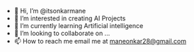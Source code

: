- 👋 Hi, I’m @itsonkarmane
- 👀 I’m interested in creating AI Projects 
- 🌱 I’m currently learning Artificial intelligence 
- 💞️ I’m looking to collaborate on ...
- 📫 How to reach me email me at maneonkar28@gmail.com

<!---
itsonkarmane/itsonkarmane is a ✨ special ✨ repository because its `README.md` (this file) appears on your GitHub profile.
You can click the Preview link to take a look at your changes.
--->
